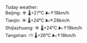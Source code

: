 Today weather:  
Beijing: ☀️   🌡️+27°C 🌬️↑19km/h  
Tianjin: ☀️   🌡️+24°C 🌬️↖26km/h  
Shijiazhuang: ☀️   🌡️+24°C 🌬️↑19km/h  
Tangshan: ⛅️  🌡️+26°C 🌬️↑18km/h  
